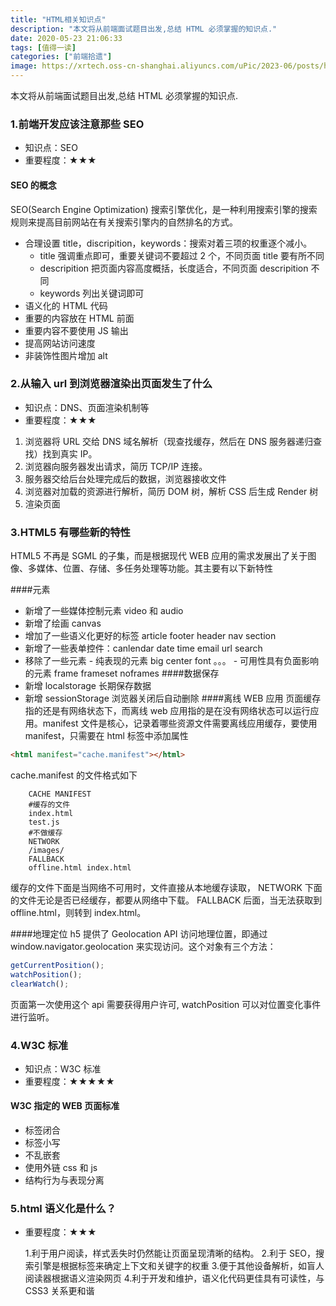 ```yaml
---
title: "HTML相关知识点"
description: "本文将从前端面试题目出发,总结 HTML 必须掌握的知识点."
date: 2020-05-23 21:06:33
tags: [值得一读]
categories: ["前端拾遗"]
image: https://xrtech.oss-cn-shanghai.aliyuncs.com/uPic/2023-06/posts/htmlpoint.jpg
---
```


本文将从前端面试题目出发,总结 HTML 必须掌握的知识点.

### 1.前端开发应该注意那些 SEO

- 知识点：SEO
- 重要程度：★★★

#### SEO 的概念

SEO(Search Engine Optimization) 搜索引擎优化，是一种利用搜索引擎的搜索规则来提高目前网站在有关搜索引擎内的自然排名的方式。

- 合理设置 title，discripition，keywords：搜索对着三项的权重逐个减小。
  - title 强调重点即可，重要关键词不要超过 2 个，不同页面 title 要有所不同
  - descripition 把页面内容高度概括，长度适合，不同页面 descripition 不同
  - keywords 列出关键词即可
- 语义化的 HTML 代码
- 重要的内容放在 HTML 前面
- 重要内容不要使用 JS 输出
- 提高网站访问速度
- 非装饰性图片增加 alt

### 2.从输入 url 到浏览器渲染出页面发生了什么

- 知识点：DNS、页面渲染机制等
- 重要程度：★★★

1. 浏览器将 URL 交给 DNS 域名解析（现查找缓存，然后在 DNS 服务器递归查找）找到真实 IP。
2. 浏览器向服务器发出请求，简历 TCP/IP 连接。
3. 服务器交给后台处理完成后的数据，浏览器接收文件
4. 浏览器对加载的资源进行解析，简历 DOM 树，解析 CSS 后生成 Render 树
5. 渲染页面

### 3.HTML5 有哪些新的特性

HTML5 不再是 SGML 的子集，而是根据现代 WEB 应用的需求发展出了关于图像、多媒体、位置、存储、多任务处理等功能。其主要有以下新特性

####元素

- 新增了一些媒体控制元素 video 和 audio
- 新增了绘画 canvas
- 增加了一些语义化更好的标签 article footer header nav section
- 新增了一些表单控件：canlendar date time email url search
- 移除了一些元素 - 纯表现的元素 big center font 。。。 - 可用性具有负面影响的元素 frame frameset noframes ####数据保存
- 新增 localstorage 长期保存数据
- 新增 sessionStorage 浏览器关闭后自动删除 ####离线 WEB 应用
  页面缓存指的还是有网络状态下，而离线 web 应用指的是在没有网络状态可以运行应用。manifest 文件是核心，记录着哪些资源文件需要离线应用缓存，要使用 manifest，只需要在 html 标签中添加属性

```html
<html manifest="cache.manifest"></html>
```

cache.manifest 的文件格式如下

```vim
    CACHE MANIFEST
    #缓存的文件
    index.html
    test.js
    #不做缓存
    NETWORK
    /images/
    FALLBACK
    offline.html index.html
```

缓存的文件下面是当网络不可用时，文件直接从本地缓存读取，
NETWORK 下面的文件无论是否已经缓存，都要从网络中下载。
FALLBACK 后面，当无法获取到 offline.html，则转到 index.html。

####地理定位
h5 提供了 Geolocation API 访问地理位置，即通过 window.navigator.geolocation 来实现访问。这个对象有三个方法：

```javascript
getCurrentPosition();
watchPosition();
clearWatch();
```

页面第一次使用这个 api 需要获得用户许可, watchPosition 可以对位置变化事件进行监听。

### 4.W3C 标准

- 知识点：W3C 标准
- 重要程度：★★★★★

#### W3C 指定的 WEB 页面标准

- 标签闭合
- 标签小写
- 不乱嵌套
- 使用外链 css 和 js
- 结构行为与表现分离

### 5.html 语义化是什么？

- 重要程度：★★★

  1.利于用户阅读，样式丢失时仍然能让页面呈现清晰的结构。 2.利于 SEO，搜索引擎是根据标签来确定上下文和关键字的权重 3.便于其他设备解析，如盲人阅读器根据语义渲染网页 4.利于开发和维护，语义化代码更佳具有可读性，与 CSS3 关系更和谐
